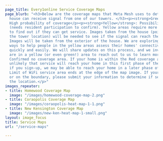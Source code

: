 ```yaml
---
page_title: Every1online Service Coverage Maps
page_blurb: "<h3>Below are the coverage maps that Meta Mesh uses to determine if a
  house can receive signal from one of our towers. </h3><p><strong>Green</strong>:
  High probability of coverage</p><p><strong>Yellow</strong>: Possibility of coverage
  (needs resident participation to confirm). Yellow areas require more information
  to find out if they can get service. Images taken from the house (pointed toward
  the tower location) will be needed to see if the signal can reach the location.
  Images will be taken from the exterior of the house. We are exploring the most efficient
  ways to help people in the yellow areas assess their homes' connectivity potential
  quickly and easily. We will share updates on this process, and we invite those who
  are in a yellow (or even green!) area to reach out to us to learn more.</p><p><strong>Red</strong>:
  Confirmed no coverage area. If your home is within the Red coverage area, it is
  unlikely that service will reach your home in this first phase of the project. But,
  if you sign-up, we may be able to reach your home in a later phase of the program.</p><p><strong>Boundary</strong>:
  Limit of WiFi service area ends at the edge of the map image. If your home is near
  or on the boundary, please submit your information to determine if service reaches
  the location.</p>"
images_repeater:
- title: Homewood Coverage Map
  image: "/images/homewood-coverage-map-2.png"
- title: Coraopolis Coverage Map
  image: "/images/coraopolis-heat-map-1-1.png"
- title: New Kensington Coverage Map
  image: "/images/new-ken-heat-map-1-small.png"
layout: image_focus
title: Service Maps
url: "/service-maps"

---
```

